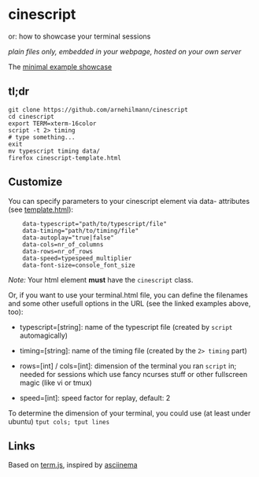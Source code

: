 cinescript
==========

or: how to showcase your terminal sessions

*plain files only, embedded in your webpage, hosted on your own server*

The [minimal example showcase](http://arnehilmann.github.io/cinescript/cinescript-template.html)


tl;dr
----

```
git clone https://github.com/arnehilmann/cinescript
cd cinescript
export TERM=xterm-16color
script -t 2> timing
# type something...
exit
mv typescript timing data/
firefox cinescript-template.html
```


Customize
---------

You can specify parameters to your cinescript element via data- attributes
(see [template.html](https://github.com/arnehilmann/cinescript/blob/master/cinescript-template.html)):
```
    data-typescript="path/to/typescript/file"
    data-timing="path/to/timing/file"
    data-autoplay="true|false"
    data-cols=nr_of_columns
    data-rows=nr_of_rows
    data-speed=typespeed_multiplier
    data-font-size=console_font_size
```
*Note:* Your html element **must** have the ```cinescript``` class.

Or, if you want to use your terminal.html file, you can define the
filenames and some other usefull options in the URL (see the linked examples above, too):

* typescript=[string]: name of the typescript file (created by ```script``` automagically)

* timing=[string]: name of the timing file (created by the ```2> timing``` part)

* rows=[int] / cols=[int]: dimension of the terminal you ran ```script``` in; needed for
    sessions which use fancy ncurses stuff or other fullscreen magic (like vi or tmux)

* speed=[int]: speed factor for replay, default: 2


To determine the dimension of your terminal, you could use (at least under ubuntu)
```tput cols; tput lines```

Links
-----

Based on [term.js](https://github.com/chjj/term.js),
inspired by [asciinema](https://github.com/sickill/asciinema.org)


